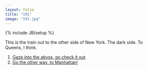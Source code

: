 ```yaml
---
layout: folio
title: "191"
image: "191.jpg"
---
```

{% include JB/setup %}

<div class="copy">
	<p>This is the train out to the other side of New York. The dark side. To Queens, I think.</p>
</div>

<div class="choice">
	<ol>
		<li><a href="192.html">
			Gaze into the abyss, go check it out
		</a></li>
		<li><a href="191a.html">
			Go the other way, to Manhattan!
		</a></li>
	</ol>
</div>